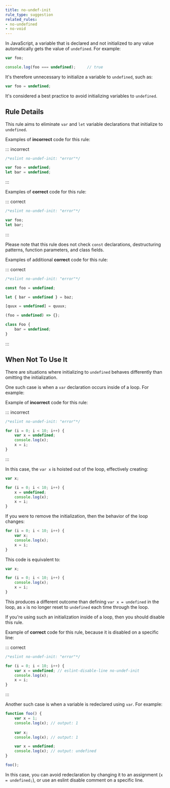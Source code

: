 ```yaml
---
title: no-undef-init
rule_type: suggestion
related_rules:
- no-undefined
- no-void
---
```




In JavaScript, a variable that is declared and not initialized to any value automatically gets the value of `undefined`. For example:

```js
var foo;

console.log(foo === undefined);     // true
```

It's therefore unnecessary to initialize a variable to `undefined`, such as:

```js
var foo = undefined;
```

It's considered a best practice to avoid initializing variables to `undefined`.

## Rule Details

This rule aims to eliminate `var` and `let` variable declarations that initialize to `undefined`.

Examples of **incorrect** code for this rule:

::: incorrect

```js
/*eslint no-undef-init: "error"*/

var foo = undefined;
let bar = undefined;
```

:::

Examples of **correct** code for this rule:

::: correct

```js
/*eslint no-undef-init: "error"*/

var foo;
let bar;
```

:::

Please note that this rule does not check `const` declarations, destructuring patterns, function parameters, and class fields.

Examples of additional **correct** code for this rule:

::: correct

```js
/*eslint no-undef-init: "error"*/

const foo = undefined;

let { bar = undefined } = baz;

[quux = undefined] = quuux;

(foo = undefined) => {};

class Foo {
    bar = undefined;
}
```

:::

## When Not To Use It

There are situations where initializing to `undefined` behaves differently than omitting the initialization.

One such case is when a `var` declaration occurs inside of a loop. For example:

Example of **incorrect** code for this rule:

::: incorrect

```js
/*eslint no-undef-init: "error"*/

for (i = 0; i < 10; i++) {
    var x = undefined;
    console.log(x);
    x = i;
}
```

:::

In this case, the `var x` is hoisted out of the loop, effectively creating:

```js
var x;

for (i = 0; i < 10; i++) {
    x = undefined;
    console.log(x);
    x = i;
}
```

If you were to remove the initialization, then the behavior of the loop changes:

```js
for (i = 0; i < 10; i++) {
    var x;
    console.log(x);
    x = i;
}
```

This code is equivalent to:

```js
var x;

for (i = 0; i < 10; i++) {
    console.log(x);
    x = i;
}
```

This produces a different outcome than defining `var x = undefined` in the loop, as `x` is no longer reset to `undefined` each time through the loop.

If you're using such an initialization inside of a loop, then you should disable this rule.

Example of **correct** code for this rule, because it is disabled on a specific line:

::: correct

```js
/*eslint no-undef-init: "error"*/

for (i = 0; i < 10; i++) {
    var x = undefined; // eslint-disable-line no-undef-init
    console.log(x);
    x = i;
}
```

:::

Another such case is when a variable is redeclared using `var`. For example:

```js
function foo() {
    var x = 1;
    console.log(x); // output: 1
    
    var x;
    console.log(x); // output: 1

    var x = undefined;
    console.log(x); // output: undefined
}

foo();
```

In this case, you can avoid redeclaration by changing it to an assignment (`x = undefined;`), or use an eslint disable comment on a specific line.

